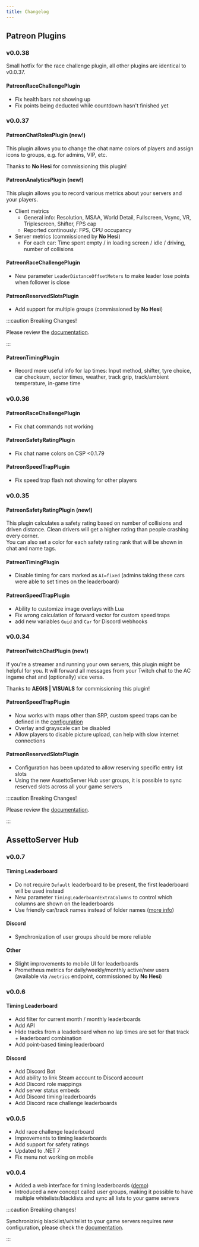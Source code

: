 ```yaml
---
title: Changelog
---
```

## Patreon Plugins

### v0.0.38

Small hotfix for the race challenge plugin, all other plugins are identical to v0.0.37.

#### PatreonRaceChallengePlugin
* Fix health bars not showing up
* Fix points being deducted while countdown hasn't finished yet

### v0.0.37

#### PatreonChatRolesPlugin (new!)

This plugin allows you to change the chat name colors of players and assign icons to groups, e.g. for admins, VIP, etc.

Thanks to **No Hesi** for commissioning this plugin!

#### PatreonAnalyticsPlugin (new!)

This plugin allows you to record various metrics about your servers and your players.

* Client metrics
  * General info: Resolution, MSAA, World Detail, Fullscreen, Vsync, VR, Triplescreen, Shifter, FPS cap
  * Reported continously: FPS, CPU occupancy
* Server metrics (commissioned by **No Hesi**)
  * For each car: Time spent empty / in loading screen / idle / driving, number of collisions

#### PatreonRaceChallengePlugin

* New parameter `LeaderDistanceOffsetMeters` to make leader lose points when follower is close

#### PatreonReservedSlotsPlugin

* Add support for multiple groups (commissioned by **No Hesi**)

:::caution Breaking Changes!

Please review the [documentation](./plugins/PatreonReservedSlotsPlugin.md).

:::

#### PatreonTimingPlugin

* Record more useful info for lap times: Input method, shifter, tyre choice, car checksum, sector times, weather, track grip, track/ambient temperature, in-game time

### v0.0.36

#### PatreonRaceChallengePlugin

* Fix chat commands not working

#### PatreonSafetyRatingPlugin

* Fix chat name colors on CSP &lt;0.1.79

#### PatreonSpeedTrapPlugin

* Fix speed trap flash not showing for other players

### v0.0.35

#### PatreonSafetyRatingPlugin (new!)

This plugin calculates a safety rating based on number of collisions and driven distance. Clean drivers will get a higher rating than people crashing every corner.  
You can also set a color for each safety rating rank that will be shown in chat and name tags.

#### PatreonTimingPlugin

* Disable timing for cars marked as `AI=fixed` (admins taking these cars were able to set times on the leaderboard)

#### PatreonSpeedTrapPlugin

* Ability to customize image overlays with Lua
* Fix wrong calculation of forward vector for custom speed traps
* add new variables `Guid` and `Car` for Discord webhooks

### v0.0.34

#### PatreonTwitchChatPlugin (new!)

If you're a streamer and running your own servers, this plugin might be helpful for you. It will forward all messages from your Twitch chat to the AC ingame chat and (optionally) vice versa.

Thanks to **AEGIS | VISUALS** for commissioning this plugin!

#### PatreonSpeedTrapPlugin

* Now works with maps other than SRP, custom speed traps can be defined in the [configuration](./plugins/PatreonSpeedTrapPlugin.md#custom-speed-traps)
* Overlay and grayscale can be disabled
* Allow players to disable picture upload, can help with slow internet connections

#### PatreonReservedSlotsPlugin

* Configuration has been updated to allow reserving specific entry list slots
* Using the new AssettoServer Hub user groups, it is possible to sync reserved slots across all your game servers

:::caution Breaking Changes!

Please review the [documentation](./plugins/PatreonReservedSlotsPlugin.md).

:::

## AssettoServer Hub

### v0.0.7

#### Timing Leaderboard
* Do not require `Default` leaderboard to be present, the first leaderboard will be used instead
* New parameter `TimingLeaderboardExtraColumns` to control which columns are shown on the leaderboards
* Use friendly car/track names instead of folder names ([more info](./assettoserver-hub/index.md#friendly-names))

#### Discord
* Synchronization of user groups should be more reliable

#### Other
* Slight improvements to mobile UI for leaderboards
* Prometheus metrics for daily/weekly/monthly active/new users (available via `/metrics` endpoint, commissioned by **No Hesi**)

### v0.0.6

#### Timing Leaderboard
* Add filter for current month / monthly leaderboards
* Add API
* Hide tracks from a leaderboard when no lap times are set for that track + leaderboard combination
* Add point-based timing leaderboard

#### Discord
* Add Discord Bot
* Add ability to link Steam account to Discord account
* Add Discord role mappings
* Add server status embeds
* Add Discord timing leaderboards
* Add Discord race challenge leaderboards

### v0.0.5

* Add race challenge leaderboard
* Improvements to timing leaderboards
* Add support for safety ratings
* Updated to .NET 7
* Fix menu not working on mobile

### v0.0.4

* Added a web interface for timing leaderboards ([demo](https://demo.assettoserver.org/timing))
* Introduced a new concept called user groups, making it possible to have multiple whitelists/blacklists and sync all lists to your game servers

:::caution Breaking changes!

Synchronizinig blacklist/whitelist to your game servers requires new configuration, please check the [documentation](./assettoserver-hub/index.md#how-to-sync-user-groups-from-the-hub-to-your-game-servers).

:::